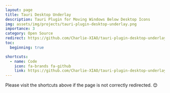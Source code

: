 ```yaml
---
layout: page
title: Tauri Desktop Underlay
description: Tauri Plugin for Moving Windows Below Desktop Icons
img: assets/img/projects/tauri-plugin-desktop-underlay.png
importance: 3
category: Open Source
redirect: https://github.com/Charlie-XIAO/tauri-plugin-desktop-underlay
toc:
  beginning: true

shortcuts:
  - name: Code
    icon: fa-brands fa-github
    link: https://github.com/Charlie-XIAO/tauri-plugin-desktop-underlay
---
```


Please visit the shortcuts above if the page is not correctly redirected. 😊
